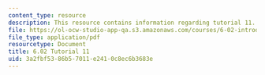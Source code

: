 ```yaml
---
content_type: resource
description: This resource contains information regarding tutorial 11.
file: https://ol-ocw-studio-app-qa.s3.amazonaws.com/courses/6-02-introduction-to-eecs-ii-digital-communication-systems-fall-2012/3a2fbf5386b57011e2410c8ec6b3683e_MIT6_02F12_tutor11.pdf
file_type: application/pdf
resourcetype: Document
title: 6.02 Tutorial 11
uid: 3a2fbf53-86b5-7011-e241-0c8ec6b3683e
---
```

